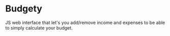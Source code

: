 # Budgety

JS web interface that let's you add/remove income and expenses to be able to simply calculate your budget.
